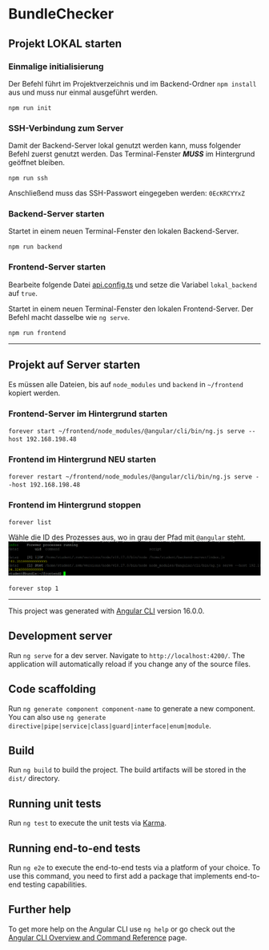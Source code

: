 # BundleChecker

## Projekt LOKAL starten

### Einmalige initialisierung

Der Befehl führt im Projektverzeichnis und im Backend-Ordner `npm install` aus und muss nur einmal ausgeführt werden.

```shell
npm run init
```

### SSH-Verbindung zum Server

Damit der Backend-Server lokal genutzt werden kann, muss folgender Befehl zuerst genutzt werden.
Das Terminal-Fenster ___MUSS___ im Hintergrund geöffnet bleiben.

```shell
npm run ssh
```

Anschließend muss das SSH-Passwort eingegeben werden: <code>0EcKRCYYxZ</code>

### Backend-Server starten

Startet in einem neuen Terminal-Fenster den lokalen Backend-Server.

```shell
npm run backend
```

### Frontend-Server starten

Bearbeite folgende Datei [api.config.ts](./src/config/api.config.ts) und setze die Variabel `lokal_backend` auf `true`.

Startet in einem neuen Terminal-Fenster den lokalen Frontend-Server. Der Befehl macht dasselbe wie `ng serve`.

```shell
npm run frontend
```

---

## Projekt auf Server starten

Es müssen alle Dateien, bis auf `node_modules` und `backend` in `~/frontend` kopiert werden.

### Frontend-Server im Hintergrund starten

```shell
forever start ~/frontend/node_modules/@angular/cli/bin/ng.js serve --host 192.168.198.48
```

### Frontend im Hintergrund NEU starten
```shell
forever restart ~/frontend/node_modules/@angular/cli/bin/ng.js serve --host 192.168.198.48
```

### Frontend im Hintergrund stoppen
```shell
forever list
```

Wähle die ID des Prozesses aus, wo in grau der Pfad mit `@angular` steht.
![](./docs/img.png)

```shell
forever stop 1
```

---

This project was generated with [Angular CLI](https://github.com/angular/angular-cli) version 16.0.0.

## Development server

Run `ng serve` for a dev server. Navigate to `http://localhost:4200/`. The application will automatically reload if you change any of the source files.

## Code scaffolding

Run `ng generate component component-name` to generate a new component. You can also use `ng generate directive|pipe|service|class|guard|interface|enum|module`.

## Build

Run `ng build` to build the project. The build artifacts will be stored in the `dist/` directory.

## Running unit tests

Run `ng test` to execute the unit tests via [Karma](https://karma-runner.github.io).

## Running end-to-end tests

Run `ng e2e` to execute the end-to-end tests via a platform of your choice. To use this command, you need to first add a package that implements end-to-end testing capabilities.

## Further help

To get more help on the Angular CLI use `ng help` or go check out the [Angular CLI Overview and Command Reference](https://angular.io/cli) page.
